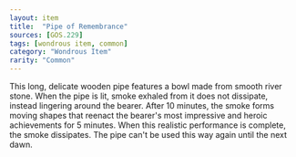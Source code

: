 ```yaml
---
layout: item
title:  "Pipe of Remembrance"
sources: [GOS.229]
tags: [wondrous item, common]
category: "Wondrous Item"
rarity: "Common"
---
```


This long, delicate wooden pipe features a bowl made from smooth river stone. When the pipe is lit, smoke exhaled from it does not dissipate, instead lingering around the bearer. After 10 minutes, the smoke forms moving shapes that reenact the bearer's most impressive and heroic achievements for 5 minutes. When this realistic performance is complete, the smoke dissipates. The pipe can't be used this way again until the next dawn.